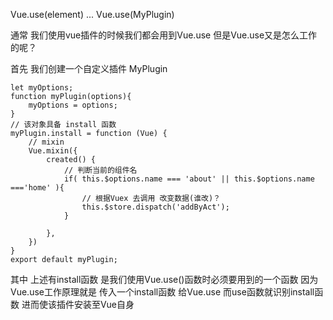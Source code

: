 Vue.use(element) ... Vue.use(MyPlugin)

通常 我们使用vue插件的时候我们都会用到Vue.use 但是Vue.use又是怎么工作的呢？

首先 我们创建一个自定义插件 MyPlugin

```
let myOptions;
function myPlugin(options){
    myOptions = options;
}
// 该对象具备 install 函数
myPlugin.install = function (Vue) {
    // mixin
    Vue.mixin({
        created() {
            // 判断当前的组件名  
            if( this.$options.name === 'about' || this.$options.name ==='home' ){
                // 根据Vuex 去调用 改变数据(谁改)？
                this.$store.dispatch('addByAct');
            }
            
        },
    })
}
export default myPlugin;
```

其中 上述有install函数 是我们使用Vue.use()函数时必须要用到的一个函数 因为Vue.use工作原理就是 传入一个install函数 给Vue.use 而use函数就识别install函数 进而使该插件安装至Vue自身


